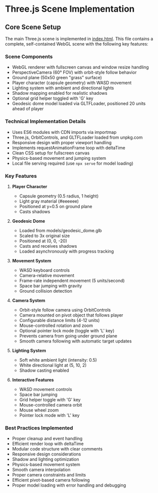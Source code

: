 # Three.js Scene Implementation

## Core Scene Setup
The main Three.js scene is implemented in [index.html](mdc:index.html). This file contains a complete, self-contained WebGL scene with the following key features:

### Scene Components
- WebGL renderer with fullscreen canvas and window resize handling
- PerspectiveCamera (60° FOV) with orbit-style follow behavior
- Ground plane (50x50 green "grass" surface)
- Player character (capsule geometry) with WASD movement
- Lighting system with ambient and directional lights
- Shadow mapping enabled for realistic shadows
- Optional grid helper toggled with 'G' key
- Geodesic dome model loaded via GLTFLoader, positioned 20 units ahead of player

### Technical Implementation Details
- Uses ES6 modules with CDN imports via importmap
- Three.js, OrbitControls, and GLTFLoader loaded from unpkg.com
- Responsive design with proper viewport handling
- Implements requestAnimationFrame loop with deltaTime
- Clean CSS setup for fullscreen canvas
- Physics-based movement and jumping system
- Local file serving required (use `npx serve` for model loading)

### Key Features
1. **Player Character**
   - Capsule geometry (0.5 radius, 1 height)
   - Light gray material (#eeeeee)
   - Positioned at y=0.5 on ground plane
   - Casts shadows

2. **Geodesic Dome**
   - Loaded from models/geodesic_dome.glb
   - Scaled to 3x original size
   - Positioned at (0, 0, -20)
   - Casts and receives shadows
   - Loaded asynchronously with progress tracking

3. **Movement System**
   - WASD keyboard controls
   - Camera-relative movement
   - Frame-rate independent movement (5 units/second)
   - Space bar jumping with gravity
   - Ground collision detection

4. **Camera System**
   - Orbit-style follow camera using OrbitControls
   - Camera mounted on pivot object that follows player
   - Configurable distance limits (4-12 units)
   - Mouse-controlled rotation and zoom
   - Optional pointer lock mode (toggle with 'L' key)
   - Prevents camera from going under ground plane
   - Smooth camera following with automatic target updates

5. **Lighting System**
   - Soft white ambient light (intensity: 0.5)
   - White directional light at (5, 10, 2)
   - Shadow casting enabled

6. **Interactive Features**
   - WASD movement controls
   - Space bar jumping
   - Grid helper toggle with 'G' key
   - Mouse-controlled camera orbit
   - Mouse wheel zoom
   - Pointer lock mode with 'L' key

### Best Practices Implemented
- Proper cleanup and event handling
- Efficient render loop with deltaTime
- Modular code structure with clear comments
- Responsive design considerations
- Shadow and lighting optimization
- Physics-based movement system
- Smooth camera interpolation
- Proper camera constraints and limits
- Efficient pivot-based camera following
- Proper model loading with error handling and debugging 
